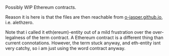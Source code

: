 Possibly WIP Ethereum contracts.

Reason it is here is that the files are then reachable from
[o-jasper.github.io](http://o-jasper.github.io/), i.e. alethzero.

Note that i called it eth(ereum)-entity out of a mild frustration over the
over-legalness of the term contract. A Ethereum contract is a different thing
than current connotations. However, the term stuck anyway, and
eth-entity isnt very catchy, so i am just using the word contract anyway.
